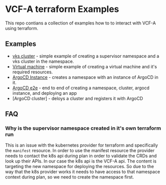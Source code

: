 # VCF-A terraform Examples

This repo contians a collection of examples how to to interact with VCF-A using terraform. 




## Examples

* [vks cluster](./vks-cluster) -  simple example of creating a supervisor namespace and a vks cluster in the namespace.
* [Virtual machine](./virtual-machine) - simple example of creating a virtual machine and it's required resources.
* [ArgoCD Instance](./argocd/) -  creates a namespace with an instance of ArgoCD in it.
* [ArgoCD e2e](./argo-e2e/) -  end to end of creating a namespace, cluster, argocd instance, and deploying an app
* [ArgoCD cluster] - deloys a cluster and registers it with ArgoCD


## FAQ

### Why is the supervisor namespace created in it's own terraform run

This is an issue with the kubernetes provider for terraform and specifically the `manifest` resource. In order to use the manifest resource the provider needs to contact the k8s api during plan in order to validate the CRDs and look up their APIs.  In our case the k8s api is the VCF-A api. The content is targeting the new namespace for deploying the resources. So due to the way that the k8s provider works it needs to have access to  that namespace context during plan, so we need to create the namespace first.